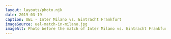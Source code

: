 ```yaml
---
layout: layouts/photo.njk
date: 2019-03-19
caption: UEL - Inter Milano vs. Eintracht Frankfurt
imageSource: uel-match-in-milano.jpg
imageAlt: Photo before the match of Inter Milano vs. Eintracht Frankfurt inside the Giuseppe Meazza Stadium
---
```


